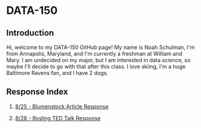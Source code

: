 # DATA-150

## Introduction

Hi, welcome to my DATA-150 GitHub page! My name is Noah Schulman, I'm from Annapolis, Maryland, and I'm currently a freshman at William and Mary. I am undecided on my major, but I am interested in data science, so maybe I'll decide to go with that after this class. I love skiing, I'm a huge Baltimore Ravens fan, and I have 2 dogs. 



## Response Index

1. [8/25 - Blumenstock Article Response](Blumenstock-Article-Response.md)

2. [8/28 - Rosling TED Talk Response](Rosling-Response.md)

   

